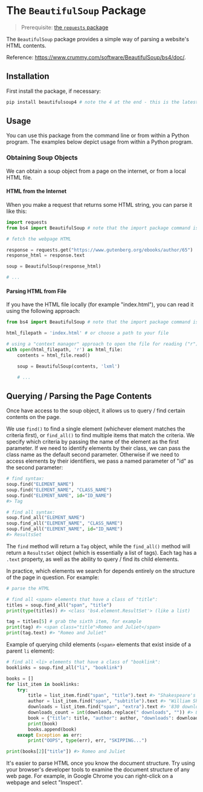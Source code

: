 # The `BeautifulSoup` Package

> Prerequisite: [the `requests` package](requests.md)

The `BeautifulSoup` package provides a simple way of parsing a website's HTML contents.

Reference: https://www.crummy.com/software/BeautifulSoup/bs4/doc/.

## Installation

First install the package, if necessary:

```sh
pip install beautifulsoup4 # note the 4 at the end - this is the latest version
```

## Usage

You can use this package from the command line or from within a Python program. The examples below depict usage from within a Python program.

### Obtaining Soup Objects

We can obtain a soup object from a page on the internet, or from a local HTML file.

#### HTML from the Internet

When you make a request that returns some HTML string, you can parse it like this:

```py
import requests
from bs4 import BeautifulSoup # note that the import package command is `bs4`

# fetch the webpage HTML

response = requests.get("https://www.gutenberg.org/ebooks/author/65")
response_html = response.text

soup = BeautifulSoup(response_html)

# ...
```

#### Parsing HTML from File

If you have the HTML file locally (for example "index.html"), you can read it using the following approach:

```py
from bs4 import BeautifulSoup # note that the import package command is `bs4`

html_filepath = 'index.html' # or choose a path to your file

# using a "context manager" approach to open the file for reading ("r") and auto-close it afterwards
with open(html_filepath, 'r') as html_file:
    contents = html_file.read()

    soup = BeautifulSoup(contents, 'lxml')

    # ...
```


## Querying / Parsing the Page Contents

Once have access to the soup object, it allows us to query / find certain contents on the page. 

We use `find()` to find a single element (whichever element matches the criteria first), or `find_all()` to find multiple items that match the criteria. We specify which criteria by passing the name of the element as the first parameter. If we need to identify elements by their class, we can pass the class name as the default second parameter. Otherwise if we need to access elements by their identifiers, we pass a named parameter of "id" as the second parameter:

```py
# find syntax:
soup.find("ELEMENT_NAME")
soup.find("ELEMENT_NAME", "CLASS_NAME")
soup.find("ELEMENT_NAME", id="ID_NAME")
#> Tag

# find all syntax:
soup.find_all("ELEMENT_NAME")
soup.find_all("ELEMENT_NAME", "CLASS_NAME")
soup.find_all("ELEMENT_NAME", id="ID_NAME")
#> ResultsSet
```

The `find` method will return a `Tag` object, while the `find_all()` method will return a `ResultsSet` object (which is essentially a list of tags). Each tag has a `.text` property, as well as the ability to query / find its child elements.

In practice, which elements we search for depends entirely on the structure of the page in question. For example:

```py
# parse the HTML

# find all <span> elements that have a class of "title":
titles = soup.find_all("span", "title")
print(type(titles)) #> <class 'bs4.element.ResultSet'> (like a list)

tag = titles[5] # grab the sixth item, for example
print(tag) #> <span class="title">Romeo and Juliet</span>
print(tag.text) #> "Romeo and Juliet"
```

Example of querying child elements (`<span>` elements that exist inside of a parent `li` element):

```py
# find all <li> elements that have a class of "booklink":
booklinks = soup.find_all("li", "booklink")

books = []
for list_item in booklinks:
    try:
        title = list_item.find("span", "title").text #> "Shakespeare's Sonnets"
        author = list_item.find("span", "subtitle").text #> "William Shakespeare"
        downloads = list_item.find("span", "extra").text #> '830 downloads'
        downloads_count = int(downloads.replace(" downloads", "")) #> 830
        book = {"title": title, "author": author, "downloads": downloads_count}
        print(book)
        books.append(book)
    except Exception as err:
        print("OOPS", type(err), err, "SKIPPING...")

print(books[2]["title"]) #> Romeo and Juliet
```

It's easier to parse HTML once you know the document structure. Try using your browser's developer tools to examine the document structure of any web page. For example, in Google Chrome you can right-click on a webpage and select "Inspect".
